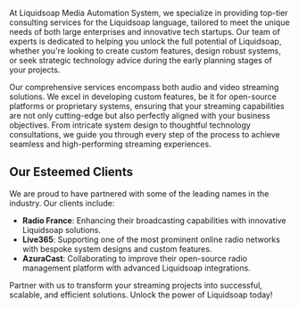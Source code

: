 At Liquidsoap Media Automation System, we specialize in providing top-tier consulting services for the Liquidsoap language, tailored to meet the unique needs of both large enterprises and innovative tech startups. Our team of experts is dedicated to helping you unlock the full potential of Liquidsoap, whether you're looking to create custom features, design robust systems, or seek strategic technology advice during the early planning stages of your projects.

Our comprehensive services encompass both audio and video streaming solutions. We excel in developing custom features, be it for open-source platforms or proprietary systems, ensuring that your streaming capabilities are not only cutting-edge but also perfectly aligned with your business objectives. From intricate system design to thoughtful technology consultations, we guide you through every step of the process to achieve seamless and high-performing streaming experiences.

## Our Esteemed Clients
We are proud to have partnered with some of the leading names in the industry. Our clients include:

* **Radio France**: Enhancing their broadcasting capabilities with innovative Liquidsoap solutions.
* **Live365**: Supporting one of the most prominent online radio networks with bespoke system designs and custom features.
* **AzuraCast**: Collaborating to improve their open-source radio management platform with advanced Liquidsoap integrations.

Partner with us to transform your streaming projects into successful, scalable, and efficient solutions. Unlock the power of Liquidsoap today!
